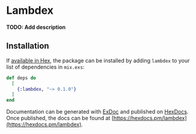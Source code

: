 # Lambdex

**TODO: Add description**

## Installation

If [available in Hex](https://hex.pm/docs/publish), the package can be installed
by adding `lambdex` to your list of dependencies in `mix.exs`:

```elixir
def deps do
  [
    {:lambdex, "~> 0.1.0"}
  ]
end
```

Documentation can be generated with [ExDoc](https://github.com/elixir-lang/ex_doc)
and published on [HexDocs](https://hexdocs.pm). Once published, the docs can
be found at [https://hexdocs.pm/lambdex](https://hexdocs.pm/lambdex).

